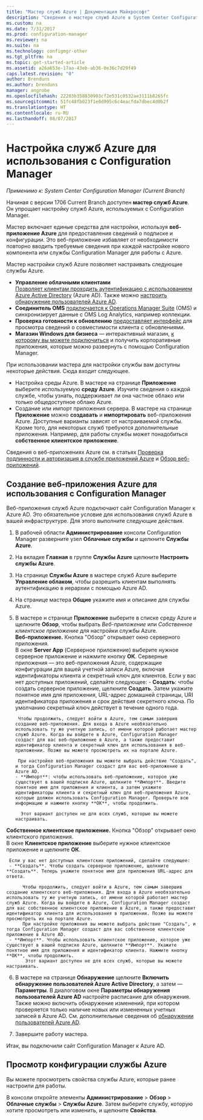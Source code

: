 ```yaml
---
title: "Мастер служб Azure | Документация Майкрософт"
description: "Сведения о мастере служб Azure в System Center Configuration Manager."
ms.custom: na
ms.date: 7/31/2017
ms.prod: configuration-manager
ms.reviewer: na
ms.suite: na
ms.technology: configmgr-other
ms.tgt_pltfrm: na
ms.topic: get-started-article
ms.assetid: a26a653e-17aa-43eb-ab36-0e36c7d29f49
caps.latest.revision: "0"
author: Brenduns
ms.author: brenduns
manager: angrobe
ms.openlocfilehash: 22203b358830903cf2e531c0532ae3111b8265fc
ms.sourcegitcommit: 51fc48fb023f1e8d995c6c4eacfda7dbec4d0b2f
ms.translationtype: HT
ms.contentlocale: ru-RU
ms.lasthandoff: 08/07/2017
---
```

# <a name="configure-azure-services-for-use-with-configuration-manager"></a>Настройка служб Azure для использования с Configuration Manager

*Применимо к: System Center Configuration Manager (Current Branch)*

Начиная с версии 1706 Current Branch доступен **мастер служб Azure**. Он упрощает настройку служб Azure, используемых с Configuration Manager.

Мастер включает единые средства для настройки, используя **веб-приложение Azure** для предоставления сведений о подписке и конфигурации. Это веб-приложение избавляет от необходимости повторно вводить требуемые сведения при каждой настройке нового компонента или службы Configuration Manager для работы с Azure.

Мастер настройки служб Azure позволяет настраивать следующие службы Azure.
-   **Управление облачными клиентами**   
    [Позволяет клиентам проходить аутентификацию с использованием Azure Active Directory]() (Azure AD). Также можно [настроить обнаружение пользователей Azure AD](/sccm/core/servers/deploy/configure/configure-discovery-methods#azureaadisc).
-   **Соединитель OMS**
    [подключается к Operations Manager Suite](/sccm/core/clients/manage/sync-data-microsoft-operations-management-suite) (OMS) и синхронизирует данные с OMS Log Analytics, например коллекции.
-   **Проверка готовности к обновлению**
    [предоставляет интерфейс](/sccm/core/clients/manage/upgrade/upgrade-analytics) для просмотра сведений о совместимости клиента с обновлениями.
-   **Магазин Windows для бизнеса** — интерактивный магазин, [к которому вы можете подключиться](/sccm/apps/deploy-use/manage-apps-from-the-windows-store-for-business) и получить корпоративные приложения, которые можно развернуть с помощью Configuration Manager.

При использовании мастера для настройки службы вам доступны некоторые действия.
Сюда входит следующее.
-   Настройка среды Azure. В мастере на странице **Приложение** выберите используемую **среду Azure**. Изучите сведения о каждой службе, чтобы узнать, поддерживает ли она частное облако или только общедоступное облако Azure.
-   Создание или импорт приложения сервера. В мастере на странице **Приложение** можно **создавать** и **импортировать** веб-приложения Azure. Доступные варианты зависят от настраиваемой службы.  Кроме того, для некоторых служб требуются дополнительные приложения. Например, для работы службы может понадобиться **собственное клиентское приложение**.


Сведения о веб-приложениях Azure см. в статьях [Проверка подлинности и авторизация в службе приложений Azure](/azure/app-service/app-service-authentication-overview) и [Обзор веб-приложений](/azure/app-service-web/app-service-web-overview).


## <a name="webapp"></a> Создание веб-приложения Azure для использования с Configuration Manager

Веб-приложения служб Azure подключают сайт Configuration Manager к Azure AD. Это обязательное условие для использования служб Azure в вашей инфраструктуре. Для этого выполните следующие действия.

1.  В рабочей области **Администрирование** консоли Configuration Manager разверните узел **Облачные службы** и щелкните **Службы Azure**.
2.  На вкладке **Главная** в группе **Службы Azure** щелкните **Настроить службы Azure**.
3.  На странице **Службы Azure** в мастере служб Azure выберите **Управление облаком**, чтобы разрешить клиентам выполнять аутентификацию в иерархии с помощью Azure AD.
4.  На странице мастера **Общие** укажите имя и описание для службы Azure.
5.  В мастере н странице **Приложение** выберите в списке среду Azure и щелкните **Обзор**, чтобы выбрать *Веб-приложение* или *Собственное клиентское приложение* для настройки службы Azure.     
    **Веб-приложение.** Кнопка "Обзор" открывает окно серверного приложения.    
      В окне **Server App** (Серверное приложение) выберите нужное серверное приложение и нажмите кнопку **ОК**. Серверные приложения — это веб-приложения Azure, содержащие конфигурации для вашей учетной записи Azure, включая идентификаторы клиента и секретный ключ для клиентов.
    Если у вас нет доступных приложений, сделайте следующее:
        - **Создать**: чтобы создать серверное приложение, щелкните **Создать**. Затем укажите понятное имя для приложения, URL-адрес домашней страницы, URI идентификатора приложения и срок действия секретного ключа. По умолчанию секретный ключ действует в течение одного года.

         Чтобы продолжить, следует войти в Azure, тем самым завершив создание веб-приложения. Для входа в Azure необязательно использовать ту же учетную запись, от имени которой работает мастер служб Azure. Когда вы войдете в Azure, Configuration Manager создаст для вас веб-приложение в Azure, а также предоставит идентификатор клиента и секретный ключ для использования в веб-приложении. Позже вы можете просмотреть их на портале Azure.

         При настройке веб-приложения вы можете выбрать действие "Создать", и тогда Configuration Manager создаст для вас веб-приложение в Azure AD.
        - **Импорт**: чтобы использовать веб-приложение, которое уже существует в вашей подписке Azure, щелкните **Импорт**. Введите понятное имя для приложения и клиента, а затем укажите идентификаторы клиента и секретный ключ для веб-приложения Azure, которые должен использовать Configuration Manager. Проверьте всю информацию и нажмите кнопку **ОК**, чтобы продолжить.

          Этот вариант доступен не для всех служб, которые вы можете настраивать.

   **Собственное клиентское приложение.** Кнопка "Обзор" открывает окно клиентского приложения.  
     В окне **Клиентское приложение** выберите нужное клиентское приложение и щелкните **ОК**.

     Если у вас нет доступных клиентских приложений, сделайте следующее:
     - **Создать**. Чтобы создать серверное приложение, щелкните **Создать**. Теперь укажите понятное имя для приложения URL-адрес для ответа.

          Чтобы продолжить, следует войти в Azure, тем самым завершив создание клиентского веб-приложения. Для входа в Azure необязательно использовать ту же учетную запись, от имени которой работает мастер служб Azure. Когда вы войдете в Azure, Configuration Manager создаст для вас собственное клиентское приложение в Azure, а также предоставит идентификатор клиента для использования в приложении. Позже вы можете просмотреть их на портале Azure.
          При настройке приложения вы можете выбрать действие "Создать", и тогда Configuration Manager создаст для вас собственное клиентское приложение в Azure AD.
     - **Импорт**. Чтобы использовать клиентское приложение, которое уже существует в вашей подписке Azure, щелкните **Импорт**. Укажите понятное имя для приложения и идентификатор клиента. Нажмите кнопку **ОК**, чтобы продолжить.
           Этот вариант доступен не для всех служб, которые вы можете настраивать.

  <!--  MOVE THIS AND STEP 6 TO configure Azure AD User Discover  content
       [!TIP]  
     When you use Import, the account you use to run the wizard must have the *Read directory data* application permission in the Azure portal. This is required to set the correct permissions for the App. When you use Create, Configuration Manager creates the app with the correct permissions. However, you still must give consent to the application in the Azure portal.   -->


6.  В мастере на странице **Обнаружение** щелкните **Включить обнаружение пользователей Azure Active Directory**, а затем — **Параметры**.
В диалоговом окне **Параметры обнаружения пользователей Azure AD** настройте расписание для обнаружения. Также можно включить обнаружение изменений, при котором проверяется только наличие новых или измененных учетных записей в Azure AD. См. дополнительные сведения об [обнаружении пользователей Azure AD](/sccm/core/servers/deploy/configure/about-discovery-methods#azureaddisc).
 
 7. Завершите работу мастера.

Итак, вы подключили сайт Configuration Manager к Azure AD.

## <a name="view-the-configuration-of-an-azure-service"></a>Просмотр конфигурации службы Azure
Вы можете просмотреть свойства службы Azure, которые ранее настроили для работы.

В консоли откройте элементы **Администрирование** > **Обзор** > **Облачные службы** > **Службы Azure**. Затем выберите службу, которую хотите просмотреть или изменить, и щелкните **Свойства**.
